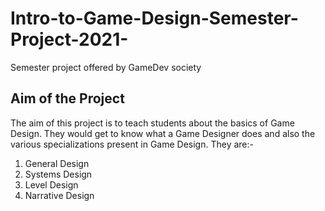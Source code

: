 # Intro-to-Game-Design-Semester-Project-2021-
Semester project offered by GameDev society

## **Aim of the Project**
The aim of this project is to teach students about the basics of Game Design. They would get to know what a Game Designer does and also the various specializations present in Game Design. They are:-
1. General Design
2. Systems Design
3. Level Design
4. Narrative Design
